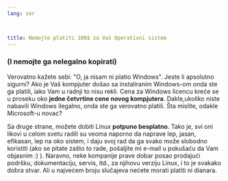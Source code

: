 ```yaml
---
lang: ser



title: Nemojte platiti 100$ za Vaš Operativni sistem
---
```


<h3>(I nemojte ga nelegalno kopirati)</h3>

Verovatno kažete sebi: "O, ja nisam ni platio Windows". Jeste li apsolutno sigurni? 
Ako je Vaš kompjuter došao sa instaliranim Windows-om onda ste ga platili, iako Vam u radnji to nisu rekli.
Cena za Windows licencu kreće se u proseku oko <b>jedne četvrtine
cene novog kompjutera</b>. Dakle,ukoliko niste nabavili Windows ilegalno, onda ste ga verovatno 
platili. Šta mislite, odakle Microsoft-u novac?

Sa druge strane, možete dobiti Linux <b>potpuno besplatno</b>. Tako je, svi oni
likovi u celom svetu radili su veoma naporno da naprave lep, jasan, efikasan, lep na oko 
sistem, i daju svoj rad da ga svako može slobodno koristiti (ako se pitate zašto to rade,
pošaljite mi e-mail u pokušaću da Vam objasnim :) ). Naravno, 
neke kompanije prave dobar posao prodajući podršku, dokumentaciju, servis, itd., za njihovu
verziju Linux, i to je svakako dobra stvar. Ali u najvećem broju slučajeva 
nećete morati platiti ni dianara.




